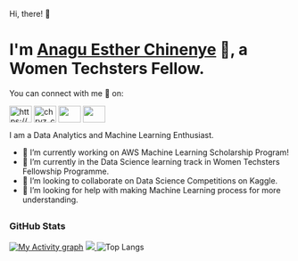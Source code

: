 Hi, there! 👋

# I'm [Anagu Esther Chinenye](https://anaest-py.github.io/My-Portfolio/) :slightly_smiling_face:, a Women Techsters Fellow.

 You can connect with me :handshake: on:
 
<a href="https://www.linkedin.com/in/esther-anagu-49599a155/" target="blank"><img align="center" src="https://user-images.githubusercontent.com/65473425/127322282-7425390a-7189-4369-af5b-fb06ff765017.png" alt="https://www.linkedin.com/ju-alaba-b038b51b4/" height="30" width="40" /></a>
<a href="https://twitter.com/AnaguEsther" target="blank"><img align="center" src="https://user-images.githubusercontent.com/65473425/127322538-98e168fb-a6e6-4790-a412-aa53cdaff612.png" alt="chryz_codez" height="30" width="40" /></a> 
<a href="https://web.facebook.com/anagu.esther.5/" target="blank"><img align="center" src="https://user-images.githubusercontent.com/65473425/127181595-6f0fb2fd-9ebb-4c79-b762-8072881bcd7d.png" height="30" width="40" /></a>
<a href="https://www.instagram.com/anaest_in_tech/" target="blank"><img align="center" src="https://user-images.githubusercontent.com/65473425/127182240-9dc14b67-aa84-43d9-abdd-49800606d7c3.png" height="30" width="40" /></a>

I am a Data Analytics and Machine Learning Enthusiast.

- 🔭 I’m currently working on AWS Machine Learning Scholarship Program!
- 🌱 I’m currently in the Data Science learning track in Women Techsters Fellowship Programme.
- 👯 I’m looking to collaborate on Data Science Competitions on Kaggle.
- 🤔 I’m looking for help with making Machine Learning process for more understanding.
 
 ## <h3 align="left">GitHub Stats</h3>
[![My Activity graph](https://activity-graph.herokuapp.com/graph?username=Anaest-py&theme=xcode)](https://git.io/Anaest-py)
<a href="">
  <img align="centre" src="https://github-readme-stats.vercel.app/api?username=Anaest-py&count_private=true&include_all_commits=true&show_icons=true&title_color=007bff&text_color=e7e7e7&icon_color=007bff&bg_color=171c28" />
<a />
  ![Top Langs](https://github-readme-stats.vercel.app/api/top-langs/?username=Anaest-py&layout=compact&title_color=007bff&text_color=e7e7e7&icon_color=007bff&bg_color=171c28)
